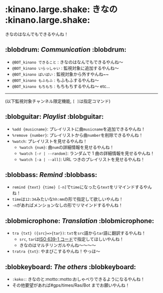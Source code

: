 # :kinano.large.shake: きなの :kinano.large.shake:

きなのはなんでもできるやんね！

## :blobdrum: _Communication_ :blobdrum:

- `@BOT_kinano できること` : きなのはなんでもできるやんね～
- `@BOT_kinano いらっしゃい` : 監視対象に追加するやんね～
- `@BOT_kinano ばいばい` : 監視対象から外すやんね~~
- `@BOT_kinano もふもふ` : もふもふするやんね～
- `@BOT_kinano もちもち` : もちもちするやんね～
  etc...

---

(以下監視対象チャンネル限定機能, `[ ]`は指定コマンド)

## :blobguitar: _Playlist_ :blobguitar:

- `%add {musicname}`: プレイリストに曲`musicname`を追加できるやんね！
- `%remove {number}`: プレイリストから曲`number`を削除できるやんね！
- `%watch`: プレイリストを見せるやんね！
  - `%watch {num}`: 曲`num`の詳細情報を見せるやんね！
  - `%watch [-r | --random]`: ランダムで 1 曲の詳細情報を見せるやんね！
  - `%watch [-a | --all]`: URL つきのプレイリストを見せるやんね！

## :blobbass: _Remind_ :blobbass:

- `remind {text} {time} [-n]`で`time`になったら`text`をリマインドするやんね！
- `time`は`12:34`みたいな`hh:mm`の形で指定して欲しいやんね！
- `-n`があればメンションなしの形でリマインドするやんね！

## :blobmicrophone: _Translation_ :blobmicrophone:

- `tra {txt} ({src}=>{tar})`: `txt`を`src`語から`tar`語に翻訳するやんね！
  - `src`, `tar`は[ISO 639-1 コード](https://ja.wikipedia.org/wiki/ISO_639-1%E3%82%B3%E3%83%BC%E3%83%89%E4%B8%80%E8%A6%A7)で指定してほしいやんね！
  - きなのはマルチリンガルやんね～～～～
- `tratra {txt}`: やまびこするやんね！やっほ～

## :blobkeyboard: _The others_ :blobkeyboard:

- `:koko:`: きなのと:motto::motto:おしゃべりできるようになるやんね！
- その他要望があれば#gps/times/Ras/Bot までお願いやんね！
